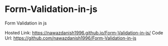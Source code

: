 # Form-Validation-in-js
Form Validation in js

Hosted Link: https://nawazdanish1996.github.io/Form-Validation-in-js/
Code Url: https://github.com/nawazdanish1996/Form-Validation-in-js
